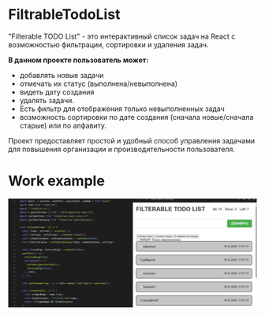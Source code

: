 # FiltrableTodoList
"Filterable TODO List" - это интерактивный список задач на React с возможностью фильтрации, сортировки и удаления задач. 

**В данном проекте пользователь может:**
- добавлять новые задачи
- отмечать их статус (выполнена/невыполнена)
- видеть дату создания
- удалять задачи.
- Есть фильтр для отображения только невыполненных задач
- возможность сортировки по дате создания (сначала новые/сначала старые) или по алфавиту.

Проект предоставляет простой и удобный способ управления задачами для повышения организации и производительности пользователя.
# Work example
<img width="1007" alt="filtrabletodolist" src="https://github.com/Barakyshka/FiltrableTodoList/blob/main/%D0%A1%D0%BD%D0%B8%D0%BC%D0%BE%D0%BA%20%D1%8D%D0%BA%D1%80%D0%B0%D0%BD%D0%B0%202023-12-19%20181716.png">
